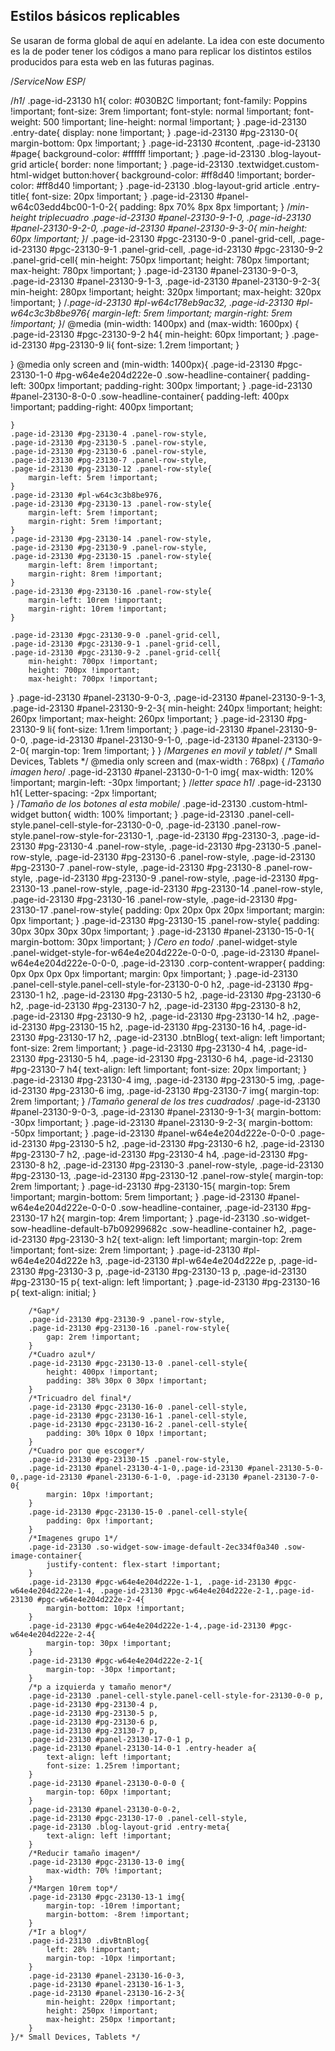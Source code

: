 
## Estilos básicos replicables

Se usaran de forma global de aquí en adelante. La idea con este documento es la de poder tener los códigos a mano para replicar los distintos estilos producidos para esta web en las futuras paginas. 

/*ServiceNow ESP*/

/*h1*/
.page-id-23130 h1{
	color: #030B2C !important;
	font-family: Poppins !important;
	font-size: 3rem !important;
	font-style: normal !important;
	font-weight: 500 !important;
	line-height: normal !important;
}
.page-id-23130 .entry-date{
	display: none !important;
}
.page-id-23130 #pg-23130-0{
	margin-bottom: 0px !important;
}
.page-id-23130 #content,
.page-id-23130 #page{
	background-color: #ffffff !important;
}
.page-id-23130 .blog-layout-grid article{
	border: none !important;
}
.page-id-23130 .textwidget.custom-html-widget button:hover{
	background-color: #ff8d40 !important;
	border-color: #ff8d40 !important;
}
.page-id-23130 .blog-layout-grid article .entry-title{
	font-size: 20px !important;
}
.page-id-23130 #panel-w64c03edd4bc00-1-0-2{
	padding: 8px 70% 8px 8px !important;
}
/*min-height triplecuadro
.page-id-23130 #panel-23130-9-1-0,
.page-id-23130 #panel-23130-9-2-0,
.page-id-23130 #panel-23130-9-3-0{
	min-height: 60px !important;
}*/
.page-id-23130 #pgc-23130-9-0 .panel-grid-cell,
.page-id-23130 #pgc-23130-9-1 .panel-grid-cell,
.page-id-23130 #pgc-23130-9-2 .panel-grid-cell{
	min-height: 750px !important;
	height: 780px !important;
	max-height: 780px !important;
}
.page-id-23130 #panel-23130-9-0-3,
.page-id-23130 #panel-23130-9-1-3,
.page-id-23130 #panel-23130-9-2-3{
	min-height: 280px !important;
	height: 320px !important;
	max-height: 320px !important;
}
/*.page-id-23130 #pl-w64c178eb9ac32,
.page-id-23130 #pl-w64c3c3b8be976{
	margin-left: 5rem !important;
    margin-right: 5rem !important;
}*/
@media (min-width: 1400px) and (max-width: 1600px) {
  .page-id-23130 #pgc-23130-9-2 h4{
		min-height: 60px !important;
	}
	.page-id-23130 #pg-23130-9 li{
		font-size: 1.2rem !important;
	}
	
}
@media only screen and (min-width: 1400px){
	.page-id-23130 #pgc-23130-1-0 #pg-w64e4e204d222e-0 .sow-headline-container{
		padding-left: 300px !important;
		padding-right: 300px !important;
	}
	.page-id-23130 #panel-23130-8-0-0 .sow-headline-container{
padding-left: 400px !important;
		padding-right: 400px !important;
		
	}
	.page-id-23130 #pg-23130-4 .panel-row-style,
	.page-id-23130 #pg-23130-5 .panel-row-style,
	.page-id-23130 #pg-23130-6 .panel-row-style,
	.page-id-23130 #pg-23130-7 .panel-row-style,
	.page-id-23130 #pg-23130-12 .panel-row-style{
		margin-left: 5rem !important;
	}
	.page-id-23130 #pl-w64c3c3b8be976,
	.page-id-23130 #pg-23130-13 .panel-row-style{
		margin-left: 5rem !important;
		margin-right: 5rem !important;
	}
	.page-id-23130 #pg-23130-14 .panel-row-style,
	.page-id-23130 #pg-23130-9 .panel-row-style,
	.page-id-23130 #pg-23130-15 .panel-row-style{
		margin-left: 8rem !important;
		margin-right: 8rem !important;
	}
	.page-id-23130 #pg-23130-16 .panel-row-style{
		margin-left: 10rem !important;
		margin-right: 10rem !important;
	}
	
	.page-id-23130 #pgc-23130-9-0 .panel-grid-cell,
	.page-id-23130 #pgc-23130-9-1 .panel-grid-cell,
	.page-id-23130 #pgc-23130-9-2 .panel-grid-cell{
		min-height: 700px !important;
		height: 700px !important;
		max-height: 700px !important;
}
	.page-id-23130 #panel-23130-9-0-3,
.page-id-23130 #panel-23130-9-1-3,
.page-id-23130 #panel-23130-9-2-3{
	min-height: 240px !important;
	height: 260px !important;
	max-height: 260px !important;
}
	.page-id-23130 #pg-23130-9 li{
		font-size: 1.1rem !important;
	}
	.page-id-23130 #panel-23130-9-0-0,
	.page-id-23130 #panel-23130-9-1-0,
	.page-id-23130 #panel-23130-9-2-0{
		margin-top: 1rem !important;
	}
}
/*Margenes en movil y tablet*/
    /* Small Devices, Tablets */
    @media only screen and (max-width : 768px) {
		/*Tamaño imagen hero*/
		.page-id-23130 #panel-23130-0-1-0 img{
			max-width: 120% !important;
			margin-left: -30px !important;
		}
		/*letter space h1*/
		.page-id-23130 h1{
			Letter-spacing: -2px !important;	
		}
		/*Tamaño de los botones al esta mobile*/
		.page-id-23130 .custom-html-widget button{
			width: 100% !important;
		}
		.page-id-23130 .panel-cell-style.panel-cell-style-for-23130-0-0,
		.page-id-23130 .panel-row-style.panel-row-style-for-23130-1,
		.page-id-23130 #pg-23130-3,
		.page-id-23130 #pg-23130-4 .panel-row-style,
		.page-id-23130 #pg-23130-5 .panel-row-style,
		.page-id-23130 #pg-23130-6 .panel-row-style,
		.page-id-23130 #pg-23130-7 .panel-row-style,
		.page-id-23130 #pg-23130-8 .panel-row-style,
		.page-id-23130 #pg-23130-9 .panel-row-style,
		.page-id-23130 #pg-23130-13 .panel-row-style,
		.page-id-23130 #pg-23130-14 .panel-row-style,
		.page-id-23130 #pg-23130-16 .panel-row-style,
		.page-id-23130 #pg-23130-17 .panel-row-style{
			padding: 0px 20px 0px 20px !important;
			margin: 0px !important;
		}
		.page-id-23130 #pg-23130-15 .panel-row-style{
			padding: 30px 30px 30px 30px !important;
		}
		.page-id-23130 #panel-23130-15-0-1{
			margin-bottom: 30px !important;
		}
		/*Cero en todo*/
		.panel-widget-style .panel-widget-style-for-w64e4e204d222e-0-0-0,
		.page-id-23130 #panel-w64e4e204d222e-0-0-0,
		.page-id-23130 .corp-content-wrapper{
			padding: 0px 0px 0px 0px !important;
			margin: 0px !important;
		}
		.page-id-23130 .panel-cell-style.panel-cell-style-for-23130-0-0 h2,
		.page-id-23130 #pg-23130-1 h2,
		.page-id-23130 #pg-23130-5 h2,
		.page-id-23130 #pg-23130-6 h2,
		.page-id-23130 #pg-23130-7 h2,
		.page-id-23130 #pg-23130-8 h2,
		.page-id-23130 #pg-23130-9 h2,
		.page-id-23130 #pg-23130-14 h2,
		.page-id-23130 #pg-23130-15 h2,
		.page-id-23130 #pg-23130-16 h4,
		.page-id-23130 #pg-23130-17 h2,
		.page-id-23130 .btnBlog{
			text-align: left !important;
			font-size: 2rem !important;
		}
		.page-id-23130 #pg-23130-4 h4,
		.page-id-23130 #pg-23130-5 h4,
		.page-id-23130 #pg-23130-6 h4,
		.page-id-23130 #pg-23130-7 h4{
			text-align: left !important;
			font-size: 20px !important;
		}
		.page-id-23130 #pg-23130-4 img,
		.page-id-23130 #pg-23130-5 img,
		.page-id-23130 #pg-23130-6 img,
		.page-id-23130 #pg-23130-7 img{
			margin-top: 2rem !important;
		}
		/*Tamaño general de los tres cuadrados*/
		.page-id-23130 #panel-23130-9-0-3,
		.page-id-23130 #panel-23130-9-1-3{
			margin-bottom: -30px !important;
		}
		.page-id-23130 #panel-23130-9-2-3{
			margin-bottom: -50px !important;
		}
		.page-id-23130 #panel-w64e4e204d222e-0-0-0
		.page-id-23130 #pg-23130-5 h2,
		.page-id-23130 #pg-23130-6 h2,
		.page-id-23130 #pg-23130-7 h2,
		.page-id-23130 #pg-23130-4 h4,
		.page-id-23130 #pg-23130-8 h2,
		.page-id-23130 #pg-23130-3 .panel-row-style,
		.page-id-23130 #pg-23130-13,
		.page-id-23130 #pg-23130-12 .panel-row-style{
			margin-top: 2rem !important;
		}
		.page-id-23130 #pg-23130-15{
			margin-top: 5rem !important;
			margin-bottom: 5rem !important;
		}
		.page-id-23130 #panel-w64e4e204d222e-0-0-0 .sow-headline-container,
		.page-id-23130 #pg-23130-17 h2{
			margin-top: 4rem !important;
		}
		.page-id-23130 .so-widget-sow-headline-default-b7b09299682c .sow-headline-container h2,
		.page-id-23130 #pg-23130-3 h2{
			text-align: left !important;
			margin-top: 2rem !important;
			font-size: 2rem !important;
		}
		.page-id-23130 #pl-w64e4e204d222e h3,
		.page-id-23130 #pl-w64e4e204d222e p,
		.page-id-23130 #pg-23130-3 p,
		.page-id-23130 #pg-23130-13 p,
		.page-id-23130 #pg-23130-15 p{
			text-align: left !important;
		}
		.page-id-23130 #pg-23130-16 p{
			text-align: initial;
		}
	
		/*Gap*/
		.page-id-23130 #pg-23130-9 .panel-row-style,
		.page-id-23130 #pg-23130-16 .panel-row-style{
			gap: 2rem !important;
		}
		/*Cuadro azul*/
		.page-id-23130 #pgc-23130-13-0 .panel-cell-style{
			height: 400px !important;
			padding: 38% 30px 0 30px !important;			
		}
		/*Tricuadro del final*/
		.page-id-23130 #pgc-23130-16-0 .panel-cell-style,
		.page-id-23130 #pgc-23130-16-1 .panel-cell-style,
		.page-id-23130 #pgc-23130-16-2 .panel-cell-style{
			padding: 30% 10px 0 10px !important;
		}
		/*Cuadro por que escoger*/
		.page-id-23130 #pg-23130-15 .panel-row-style,
		.page-id-23130 #panel-23130-4-1-0,.page-id-23130 #panel-23130-5-0-0,.page-id-23130 #panel-23130-6-1-0, .page-id-23130 #panel-23130-7-0-0{
			margin: 10px !important;
		}
		.page-id-23130 #pgc-23130-15-0 .panel-cell-style{
			padding: 0px !important;
		}
		/*Imagenes grupo 1*/
		.page-id-23130 .so-widget-sow-image-default-2ec334f0a340 .sow-image-container{
			justify-content: flex-start !important;
		}
		.page-id-23130 #pgc-w64e4e204d222e-1-1, .page-id-23130 #pgc-w64e4e204d222e-1-4, .page-id-23130 #pgc-w64e4e204d222e-2-1,.page-id-23130 #pgc-w64e4e204d222e-2-4{
			margin-bottom: 10px !important;
		}
		.page-id-23130 #pgc-w64e4e204d222e-1-4,.page-id-23130 #pgc-w64e4e204d222e-2-4{
			margin-top: 30px !important;
		}
		.page-id-23130 #pgc-w64e4e204d222e-2-1{
			margin-top: -30px !important;
		}
		/*p a izquierda y tamaño menor*/
		.page-id-23130 .panel-cell-style.panel-cell-style-for-23130-0-0 p,
		.page-id-23130 #pg-23130-4 p,
		.page-id-23130 #pg-23130-5 p,
		.page-id-23130 #pg-23130-6 p,
		.page-id-23130 #pg-23130-7 p,
		.page-id-23130 #panel-23130-17-0-1 p,
		.page-id-23130 #panel-23130-14-0-1 .entry-header a{
			text-align: left !important;
			font-size: 1.25rem !important;
		}
		.page-id-23130 #panel-23130-0-0-0 {
			margin-top: 60px !important;
		}		
		.page-id-23130 #panel-23130-0-0-2,
		.page-id-23130 #pgc-23130-17-0 .panel-cell-style,
		.page-id-23130 .blog-layout-grid .entry-meta{
			text-align: left !important;
		}
		/*Reducir tamaño imagen*/
		.page-id-23130 #pgc-23130-13-0 img{
			max-width: 70% !important;
		}
		/*Margen 10rem top*/
		.page-id-23130 #pgc-23130-13-1 img{
			margin-top: -10rem !important;
			margin-bottom: -8rem !important;
		}
		/*Ir a blog*/
		.page-id-23130 .divBtnBlog{
			left: 28% !important;
			margin-top: -10px !important;
		}
		.page-id-23130 #panel-23130-16-0-3,
		.page-id-23130 #panel-23130-16-1-3,
		.page-id-23130 #panel-23130-16-2-3{
			min-height: 220px !important;
			height: 250px !important;
			max-height: 250px !important;
		}	
    }/* Small Devices, Tablets */
